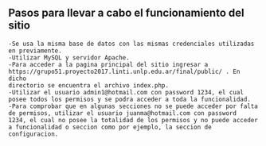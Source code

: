## Pasos para llevar a cabo el funcionamiento del sitio

	-Se usa la misma base de datos con las mismas credenciales utilizadas en previamente.
	-Utilizar MySQL y servidor Apache.
	-Para acceder a la pagina principal del sitio ingresar a https://grupo51.proyecto2017.linti.unlp.edu.ar/final/public/ . En dicho
	directorio se encuentra el archivo index.php.
	-Utilizar el usuario admin1@hotmail.com con password 1234, el cual posee todos los permisos y se podra acceder a toda la funcionalidad.
	-Para comprobar que en algunas secciones no se puede acceder por falta de permisos, utilizar el usuario juanma@hotmail.com con password
	1234, el cual no posee la totalidad de los permisos y no puede acceder a funcionalidad o seccion como por ejemplo, la seccion de 
	configuracion.